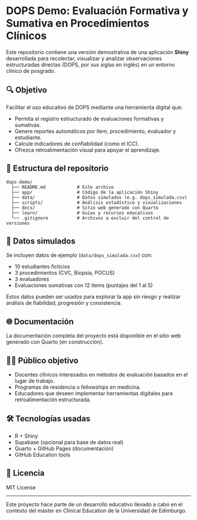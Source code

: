 

# DOPS Demo: Evaluación Formativa y Sumativa en Procedimientos Clínicos

Este repositorio contiene una versión demostrativa de una aplicación **Shiny** desarrollada para recolectar, visualizar y analizar observaciones estructuradas directas (DOPS, por sus siglas en inglés) en un entorno clínico de posgrado.

## 🔍 Objetivo

Facilitar el uso educativo de DOPS mediante una herramienta digital que:

- Permita el registro estructurado de evaluaciones formativas y sumativas.
- Genere reportes automáticos por ítem, procedimiento, evaluador y estudiante.
- Calcule indicadores de confiabilidad (como el ICC).
- Ofrezca retroalimentación visual para apoyar el aprendizaje.

## 📁 Estructura del repositorio

```
dops-demo/
  ├── README.md            # Este archivo
  ├── app/                 # Código de la aplicación Shiny
  ├── data/                # Datos simulados (e.g. dops_simulada.csv)
  ├── scripts/             # Análisis estadístico y visualizaciones
  ├── docs/                # Sitio web generado con Quarto
  ├── learn/               # Guías y recursos educativos
  └── .gitignore           # Archivos a excluir del control de versiones
```

## 🧪 Datos simulados

Se incluyen datos de ejemplo (`data/dops_simulada.csv`) con:

- 10 estudiantes ficticios
- 3 procedimientos (CVC, Biopsia, POCUS)
- 3 evaluadores
- Evaluaciones sumativas con 12 ítems (puntajes del 1 al 5)

Estos datos pueden ser usados para explorar la app sin riesgo y realizar análisis de fiabilidad, progresión y consistencia.

## 🌐 Documentación

La documentación completa del proyecto está disponible en el sitio web generado con Quarto (en construcción).

## 👨‍🏫 Público objetivo

- Docentes clínicos interesados en métodos de evaluación basados en el lugar de trabajo.
- Programas de residencia o fellowships en medicina.
- Educadores que deseen implementar herramientas digitales para retroalimentación estructurada.

## 🛠️ Tecnologías usadas

- R + Shiny
- Supabase (opcional para base de datos real)
- Quarto + GitHub Pages (documentación)
- GitHub Education tools

## 📄 Licencia

MIT License

---

Este proyecto hace parte de un desarrollo educativo llevado a cabo en el contexto del máster en Clinical Education de la Universidad de Edimburgo.